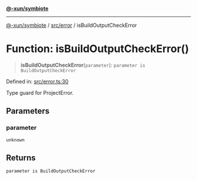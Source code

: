 [**@-xun/symbiote**](../../../README.md)

***

[@-xun/symbiote](../../../README.md) / [src/error](../README.md) / isBuildOutputCheckError

# Function: isBuildOutputCheckError()

> **isBuildOutputCheckError**(`parameter`): `parameter is BuildOutputCheckError`

Defined in: [src/error.ts:30](https://github.com/Xunnamius/symbiote/blob/e90857acb3d261d6e9bd248ab0e38c7f0e05d449/src/error.ts#L30)

Type guard for ProjectError.

## Parameters

### parameter

`unknown`

## Returns

`parameter is BuildOutputCheckError`
